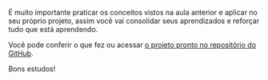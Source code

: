 ﻿É muito importante praticar os conceitos vistos na aula anterior e aplicar no seu próprio projeto, assim você vai consolidar seus aprendizados e reforçar tudo que está aprendendo.

Você pode conferir o que fez ou acessar [o projeto pronto no repositório do GitHub](https://github.com/alura-cursos/JornadaMilhas-CICD/tree/aula01-video01.04).  

Bons estudos!